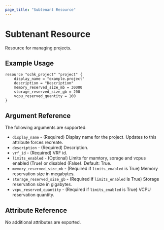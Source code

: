 ```yaml
---
page_title: "Subtenant Resource"
---
```


# Subtenant Resource

Resource for managing projects.

## Example Usage

```hcl
resource "ochk_project" "project" {
	display_name = "example.project"
	description = "Description"
	memory_reserved_size_mb = 30000
	storage_reserved_size_gb = 200
	vcpu_reserved_quantity = 100
}
```

## Argument Reference

The following arguments are supported:

* `display_name` - (Required) Display name for the project. Updates to this attribute forces recreate.
* `description` - (Required) Description.
* `vrf_id` - (Required) VRF id.
* `limits_enabled` - (Optional) Limits for mamtory, sorage and vcpus enabled (True) or disabled (False). Default: True.
* `memory_reserved_size_mb` - (Required if `limits_enabled` is True) Memory reservation size in megabytes.
* `storage_reserved_size_gb` - (Required if `limits_enabled` is True) Storage reservation size in gigabytes.
* `vcpu_reserved_quantity` - (Required if `limits_enabled` is True) VCPU reservation quantity.
  
## Attribute Reference

No additional attributes are exported. 
 
